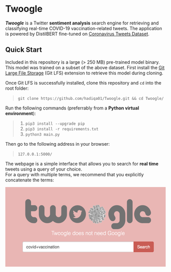 # Twoogle
***Twoogle*** is a Twitter **sentiment analysis** search engine for retrieving and classifying real-time COVID-19 vaccination-related tweets. The application is powered by DistilBERT fine-tuned on [Coronavirus Tweets Dataset](https://ieee-dataport.org/open-access/coronavirus-covid-19-tweets-dataset#files).

## Quick Start

Included in this repository is a large (> 250 MB) pre-trained model binary. This model was trained on a subset of the above dataset. First install the [Git Large File Storage](https://docs.github.com/en/github/managing-large-files/installing-git-large-file-storage) (Git LFS) extension to retrieve this model during cloning.

Once Git LFS is successfully installed, clone this repository and `cd` into the root folder:
> `git clone https://github.com/hadiqa01/Twoogle.git && cd Twoogle/`

Run the following commands (preferrably from a **Python virtual environment**):

> 1. `pip3 install --upgrade pip`
> 2. `pip3 install -r requirements.txt`
> 3. `python3 main.py`

Then go to the following address in your browser:
> `127.0.0.1:5000/`

The webpage is a simple interface that allows you to search for **real time** tweets using a query of your choice. <br>
For a query with multiple terms, we recommend that you explicitly concatenate the terms: <br>

<!-- ![Query Example](images/query_ex.png "Query Example") -->
<img src="images/query_ex.png" height="250" title="Query Example"/>
